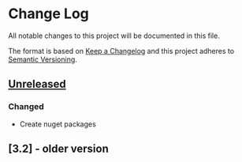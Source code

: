 # Change Log

All notable changes to this project will be documented in this file.

The format is based on [Keep a Changelog](http://keepachangelog.com/)
and this project adheres to [Semantic Versioning](http://semver.org/).

<!-- Available types of changes:
### Added
### Changed
### Fixed
### Deprecated
### Removed
### Security
-->

## [Unreleased]

### Changed

- Create nuget packages

## [3.2] - older version

[Unreleased]: https://github.com/sillsdev/flexbridge/compare/v3.3.0...master

[3.3.0]: https://github.com/sillsdev/flexbridge/compare/v3.2.1...v3.3.0
